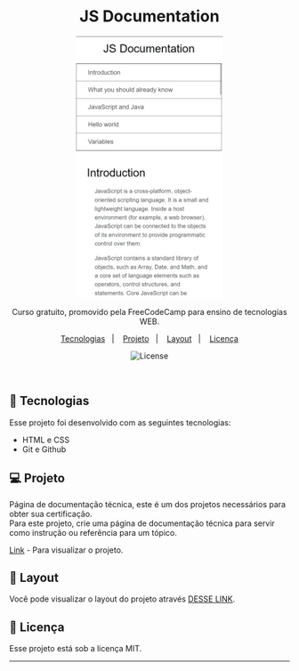 <h1 align="center">JS Documentation</h1>
    <p align="center">
        <a href="#💻-projeto">
        <img height="470em" src="assets//Screenshot_1.jpg">
        </a>
    </p>

<p align="center">
    Curso gratuito, promovido pela FreeCodeCamp para ensino de tecnologias WEB.
</p>

<p align="center">
    <a href="#🚀-tecnologias">Tecnologias</a>&nbsp;&nbsp;&nbsp;|&nbsp;&nbsp;&nbsp;
    <a href="#💻-projeto">Projeto</a>&nbsp;&nbsp;&nbsp;|&nbsp;&nbsp;&nbsp;
    <a href="#🔖-layout">Layout</a>&nbsp;&nbsp;&nbsp;|&nbsp;&nbsp;&nbsp;
    <a href="#📝-licença">Licença</a>
</p>

<p align="center">
  <img alt="License" src="https://img.shields.io/static/v1?label=license&message=MIT&color=49AA26&labelColor=000000">
</p>

<br>



## 🚀 Tecnologias

Esse projeto foi desenvolvido com as seguintes tecnologias:

- HTML e CSS
- Git e Github

## 💻 Projeto
Página de documentação técnica, este é um dos projetos necessários para obter sua certificação.
<br>
Para este projeto, crie uma página de documentação técnica para servir como instrução ou referência para um tópico.

[Link](https://www.freecodecamp.org/portuguese/learn/2022/responsive-web-design/build-a-technical-documentation-page-project/build-a-technical-documentation-page) - Para visualizar o projeto.

## 🔖 Layout

Você pode visualizar o layout do projeto através [DESSE LINK](https://technical-documentation-page.freecodecamp.rocks/#Hello_world).

##  📝 Licença

Esse projeto está sob a licença MIT.

---